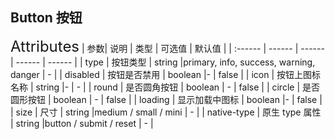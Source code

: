 ## Button 按钮

<ClientOnly>
  <dz-button/>
<font size=5>Attributes</font>
| 参数| 说明 | 类型 | 可选值 | 默认值 |
| :------ | ------ | ------ | ------ | ------ |
| type | 按钮类型 | string |primary, info, success, warning, danger | - |
| disabled | 按钮是否禁用 | boolean |- | false |
| icon | 按钮上图标名称 | string |- | - |
| round | 是否圆角按钮 | boolean | - | false |
| circle | 是否圆形按钮 | boolean | - | false |
| loading | 显示加载中图标 | boolean |- | false |
| size | 尺寸 | string |medium / small / mini | - |
| native-type | 原生 type 属性 | string |button / submit / reset | - |

</ClientOnly>